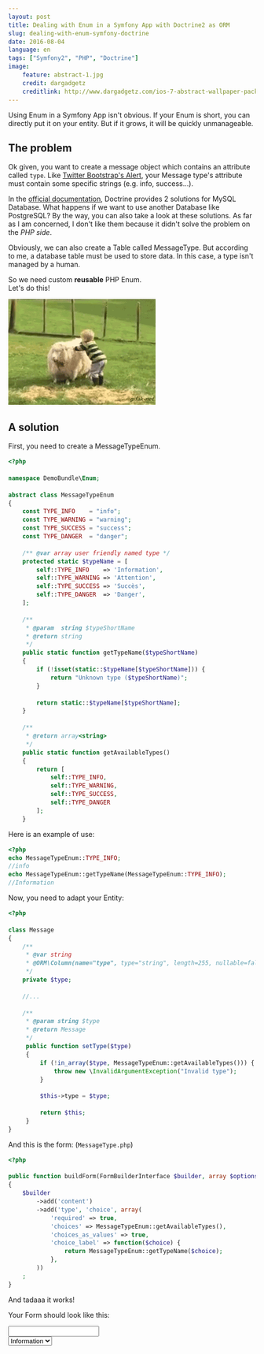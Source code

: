 ```yaml
---
layout: post
title: Dealing with Enum in a Symfony App with Doctrine2 as ORM
slug: dealing-with-enum-symfony-doctrine
date: 2016-08-04
language: en
tags: ["Symfony2", "PHP", "Doctrine"]
image:
    feature: abstract-1.jpg
    credit: dargadgetz
    creditlink: http://www.dargadgetz.com/ios-7-abstract-wallpaper-pack-for-iphone-5-and-ipod-touch-retina/
---
```


Using Enum in a Symfony App isn't obvious. If your Enum is short, you can directly put it on your entity. But if it grows, it will be quickly unmanageable.

## The problem

Ok given, you want to create a message object which contains an attribute called `type`. Like [Twitter Bootstrap's Alert](http://getbootstrap.com/components/#alerts), your Message type's attribute must contain some specific strings (e.g. info, success...).  

In the [official documentation](http://doctrine2.readthedocs.io/en/latest/cookbook/mysql-enums.html), Doctrine provides 2 solutions for MySQL Database. What happens if we want to use another Database like PostgreSQL? By the way, you can also take a look at these solutions. As far as I am concerned, I don't like them because it didn't solve the problem on the *PHP side*.

Obviously, we can also create a Table called MessageType. But according to me, a database table must be used to store data. In this case, a type isn't managed by a human.

So we need custom **reusable** PHP Enum.  
Let's do this!

![](./ship-kid.gif)


## A solution

First, you need to create a MessageTypeEnum.

```php
<?php

namespace DemoBundle\Enum;

abstract class MessageTypeEnum
{
    const TYPE_INFO    = "info";
    const TYPE_WARNING = "warning";
    const TYPE_SUCCESS = "success";
    const TYPE_DANGER  = "danger";

    /** @var array user friendly named type */
    protected static $typeName = [
        self::TYPE_INFO    => 'Information',
        self::TYPE_WARNING => 'Attention',
        self::TYPE_SUCCESS => 'Succès',
        self::TYPE_DANGER  => 'Danger',
    ];

    /**
     * @param  string $typeShortName
     * @return string
     */
    public static function getTypeName($typeShortName)
    {
        if (!isset(static::$typeName[$typeShortName])) {
            return "Unknown type ($typeShortName)";
        }

        return static::$typeName[$typeShortName];
    }

    /**
     * @return array<string>
     */
    public static function getAvailableTypes()
    {
        return [
            self::TYPE_INFO,
            self::TYPE_WARNING,
            self::TYPE_SUCCESS,
            self::TYPE_DANGER
        ];
    }

```

Here is an example of use:

```php
<?php
echo MessageTypeEnum::TYPE_INFO;
//info
echo MessageTypeEnum::getTypeName(MessageTypeEnum::TYPE_INFO);
//Information
```


Now, you need to adapt your Entity:

```php
<?php

class Message
{
    /**
     * @var string
     * @ORM\Column(name="type", type="string", length=255, nullable=false)
     */
    private $type;

    //...

    /**
     * @param string $type
     * @return Message
     */
     public function setType($type)
     {
         if (!in_array($type, MessageTypeEnum::getAvailableTypes())) {
             throw new \InvalidArgumentException("Invalid type");
         }

         $this->type = $type;

         return $this;
     }
}
```

And this is the form: (`MessageType.php`)

```php
<?php

public function buildForm(FormBuilderInterface $builder, array $options)
{
    $builder
        ->add('content')
        ->add('type', 'choice', array(
            'required' => true,
            'choices' => MessageTypeEnum::getAvailableTypes(),
            'choices_as_values' => true,
            'choice_label' => function($choice) {
                return MessageTypeEnum::getTypeName($choice);
            },
        ))
    ;
}
```

And tadaaa it works!

Your Form should look like this:

<div class="notice">
<form>
    <input type="text" name="demobundle_message[content]">
    <br>
    <select name="type" name="demobundle_message[type]">
        <option value="info">Information</option>
        <option value="warning">Attention</option>
        <option value="success">Succès</option>
        <option value="danger">Danger</option>
    </select>
</form>
</div>
